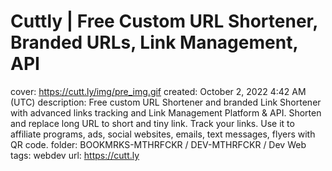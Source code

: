 # Cuttly | Free Custom URL Shortener, Branded URLs, Link Management, API

cover: https://cutt.ly/img/pre_img.gif
created: October 2, 2022 4:42 AM (UTC)
description: Free custom URL Shortener and branded Link Shortener with advanced links tracking and Link Management Platform & API. Shorten and replace long URL to short and tiny link. Track your links. Use it to affiliate programs, ads, social websites, emails, text messages, flyers with QR code.
folder: BOOKMRKS-MTHRFCKR / DEV-MTHRFCKR / Dev Web
tags: webdev
url: https://cutt.ly